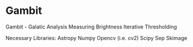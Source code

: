 # Gambit

Gambit - Galatic Analysis Measuring Brightness Iterative Thresholding

Necessary Libraries:
Astropy
Numpy
Opencv (i.e. cv2)
Scipy
Sep
Skimage
